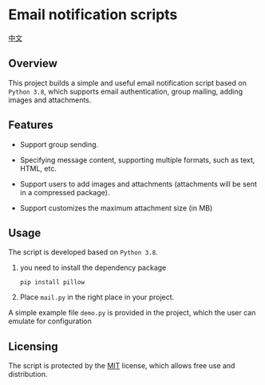 # Email notification scripts

[中文](./README-cn.md)

## Overview

This project builds a simple and useful email notification script based on `Python 3.8`, which supports email authentication, group mailing, adding images and attachments.

## Features

* Support group sending.

* Specifying message content, supporting multiple formats, such as text, HTML, etc.

* Support users to add images and attachments (attachments will be sent in a compressed package).

* Support customizes the maximum attachment size (in MB)

## Usage 

The script is developed based on `Python 3.8`.

1. you need to install the dependency package

    ```git
    pip install pillow
    ```

2. Place ``mail.py`` in the right place in your project.

A simple example file ``demo.py`` is provided in the project, which the user can emulate for configuration

## Licensing

The script is protected by the [MIT](./LICENSE) license, which allows free use and distribution.
